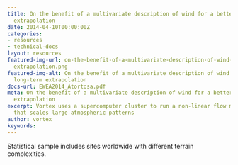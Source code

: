 ```yaml
---
title: On the benefit of a multivariate description of wind for a better long-term
  extrapolation
date: 2014-04-10T00:00:00Z
categories:
- resources
- technical-docs
layout: resources
featured-img-url: on-the-benefit-of-a-multivariate-description-of-wind-for-a-better-long-term
  extrapolation.png
featured-img-alt: On the benefit of a multivariate description of wind for a better
  long-term extrapolation
docs-url: EWEA2014_Atortosa.pdf
meta: On the benefit of a multivariate description of wind for a better long-term
  extrapolation
excerpt: Vortex uses a supercomputer cluster to run a non-linear flow model (WRF)
  that scales large atmospheric patterns
author: vortex
keywords: 
---
```


Statistical sample includes sites worldwide with different terrain complexities.
